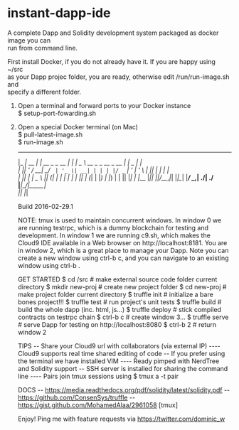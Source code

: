 # instant-dapp-ide
A complete Dapp and Solidity development system packaged as docker image you can  
run from command line.  
  
First install Docker, if you do not already have it. If you are happy using ~/src  
as your Dapp projec folder, you are ready, otherwise edit /run/run-image.sh and  
specify a different folder.  
  
1. Open a terminal and forward ports to your Docker instance  
$ setup-port-fowarding.sh  
  
2. Open a special Docker terminal (on Mac)  
$ pull-latest-image.sh  
$ run-image.sh  
  
     ___           _              _     ____                      ___ ____  _____   
    |_ _|_ __  ___| |_ __ _ _ __ | |_  |  _ \  __ _ _ __  _ __   |_ _|  _ \| ____|  
     | || '_ \/ __| __/ _` | '_ \| __| | | | |/ _` | '_ \| '_ \   | || | | |  _|  
     | || | | \__ \ || (_| | | | | |_  | |_| | (_| | |_) | |_) |  | || |_| | |___ 
    |___|_| |_|___/\__\__,_|_| |_|\__| |____/ \__,_| .__/| .__/  |___|____/|_____|  
                                                   |_|   |_|                      
    
     Build 2016-02-29.1

     NOTE: tmux is used to maintain concurrent windows. In window 0 we are running
     testrpc, which is a dummy blockchain for testing and development. In window 1
     we are running c9.sh, which makes the Cloud9 IDE available in a Web browser
     on http://localhost:8181. You are in window 2, which is a great place to
     manage your Dapp. Note you can create a new window using ctrl-b c, and you
     can navigate to an existing window using ctrl-b <window>.

     GET STARTED
     $ cd /src                # make external source code folder current directory
     $ mkdir new-proj         # create new project folder
     $ cd new-proj            # make project folder current directory
     $ truffle init           # initialize a bare bones project!!!
     $ truffle test           # run project's unit tests
     $ truffle build          # build the whole dapp (inc. html, js...)
     $ truffle deploy         # stick compiled contracts on testrpc chain
     $ ctrl-b c               # create window 3...
     $ truffle serve          # serve Dapp for testing on http://localhost:8080
     $ ctrl-b 2               # return window 2

     TIPS
     -- Share your Cloud9 url with collaborators (via external IP)
     ---- Cloud9 supports real time shared editing of code
     -- If you prefer using the terminal we have installed VIM
     ---- Ready pimped with NerdTree and Solidity support
     -- SSH server is installed for sharing the command line
     ---- Pairs join tmux sessions using $ tmux a -t pair

     DOCS
     -- https://media.readthedocs.org/pdf/solidity/latest/solidity.pdf
     -- https://github.com/ConsenSys/truffle
     -- https://gist.github.com/MohamedAlaa/2961058 [tmux]
     
     Enjoy! Ping me with feature requests via https://twitter.com/dominic_w
